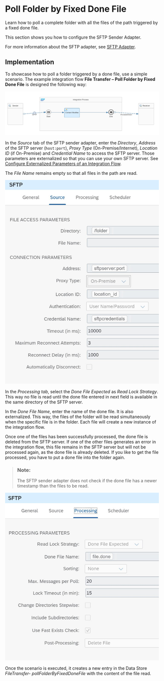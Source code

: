 <!-- loio0041751c99dc45269597d0d1ef1e2182 -->

# Poll Folder by Fixed Done File

Learn how to poll a complete folder with all the files of the path triggered by a fixed done file.

This section shows you how to configure the SFTP Sender Adapter.

For more information about the SFTP adapter, see [SFTP Adapter](sftp-adapter-e3dce88.md).



<a name="loio0041751c99dc45269597d0d1ef1e2182__section_pgd_w51_srb"/>

## Implementation

To showcase how to poll a folder triggered by a done file, use a simple scenario. The example integration flow **File Transfer – Poll Folder by Fixed Done File** is designed the following way:

![](images/2112_File-Transfer_Poll-Folder-by-Fixed-Done_File_1_integration-flow_26b37bf.jpg)

In the *Source* tab of the SFTP sender adapter, enter the *Directory*, *Address* of the SFTP server \(`host:port`\), *Proxy Type* \(On-Premise/Internet\), *Location ID* \(if On-Premise\) and *Credential Name* to access the SFTP server. Those parameters are externalized so that you can use your own SFTP server. See [Configure Externalized Parameters of an Integration Flow](configure-externalized-parameters-of-an-integration-flow-462a478.md).

The *File Name* remains empty so that all files in the path are read.

![](images/2112_File-Transfer_Poll-Folder-by-Fixed-Done_File_2_source-tab_aaf9fd4.jpg)

In the *Processing tab*, select the *Done File Expected* as *Read Lock Strategy*. This way no file is read until the done file entered in next field is available in the same directory of the SFTP server.

In the *Done File Name*, enter the name of the done file. It is also externalized. This way, the files of the folder will be read simultaneously when the specific file is in the folder. Each file will create a new instance of the integration flow.

Once one of the files has been successfully processed, the done file is deleted from the SFTP server. If one of the other files generates an error in the integration flow, this file remains in the SFTP server but will not be processed again, as the done file is already deleted. If you like to get the file processed, you have to put a done file into the folder again.

> ### Note:  
> The SFTP sender adapter does not check if the done file has a newer timestamp than the files to be read.

![](images/2112_File-Transfer_Poll-Folder-by-Fixed-Done_File_3_processing-tab_7ec381d.jpg)

Once the scenario is executed, it creates a new entry in the Data Store *FileTransfer- pollFolderByFixedDoneFile* with the content of the file read.

